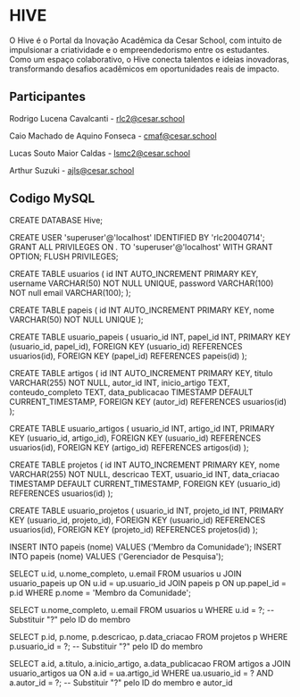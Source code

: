 # HIVE
O Hive é o Portal da Inovação Acadêmica da Cesar School, com intuito de impulsionar a criatividade e o empreendedorismo entre os estudantes. Como um espaço colaborativo, o Hive conecta talentos e ideias inovadoras, transformando desafios acadêmicos em oportunidades reais de impacto.

## Participantes

Rodrigo Lucena Cavalcanti - rlc2@cesar.school

Caio Machado de Aquino Fonseca - cmaf@cesar.school

Lucas Souto Maior Caldas - lsmc2@cesar.school

Arthur Suzuki - ajls@cesar.school

## Codigo MySQL

CREATE DATABASE Hive;

CREATE USER 'superuser'@'localhost' IDENTIFIED BY 'rlc20040714';
GRANT ALL PRIVILEGES ON *.* TO 'superuser'@'localhost' WITH GRANT OPTION;
FLUSH PRIVILEGES;


CREATE TABLE usuarios (
    id INT AUTO_INCREMENT PRIMARY KEY,
    username VARCHAR(50) NOT NULL UNIQUE,
    password VARCHAR(100) NOT null
    email VARCHAR(100);
);



CREATE TABLE papeis (
    id INT AUTO_INCREMENT PRIMARY KEY,
    nome VARCHAR(50) NOT NULL UNIQUE
);

CREATE TABLE usuario_papeis (
    usuario_id INT,
    papel_id INT,
    PRIMARY KEY (usuario_id, papel_id),
    FOREIGN KEY (usuario_id) REFERENCES usuarios(id),
    FOREIGN KEY (papel_id) REFERENCES papeis(id)
);

CREATE TABLE artigos (
    id INT AUTO_INCREMENT PRIMARY KEY,
    titulo VARCHAR(255) NOT NULL,
    autor_id INT,
    inicio_artigo TEXT,
    conteudo_completo TEXT,
    data_publicacao TIMESTAMP DEFAULT CURRENT_TIMESTAMP,
    FOREIGN KEY (autor_id) REFERENCES usuarios(id)
);

CREATE TABLE usuario_artigos (
    usuario_id INT,
    artigo_id INT,
    PRIMARY KEY (usuario_id, artigo_id),
    FOREIGN KEY (usuario_id) REFERENCES usuarios(id),
    FOREIGN KEY (artigo_id) REFERENCES artigos(id)
);

CREATE TABLE projetos (
    id INT AUTO_INCREMENT PRIMARY KEY,
    nome VARCHAR(255) NOT NULL,
    descricao TEXT,
    usuario_id INT,
    data_criacao TIMESTAMP DEFAULT CURRENT_TIMESTAMP,
    FOREIGN KEY (usuario_id) REFERENCES usuarios(id)
);

CREATE TABLE usuario_projetos (
    usuario_id INT,
    projeto_id INT,
    PRIMARY KEY (usuario_id, projeto_id),
    FOREIGN KEY (usuario_id) REFERENCES usuarios(id),
    FOREIGN KEY (projeto_id) REFERENCES projetos(id)
);

INSERT INTO papeis (nome) VALUES ('Membro da Comunidade');
INSERT INTO papeis (nome) VALUES ('Gerenciador de Pesquisa');

SELECT u.id, u.nome_completo, u.email
FROM usuarios u
JOIN usuario_papeis up ON u.id = up.usuario_id
JOIN papeis p ON up.papel_id = p.id
WHERE p.nome = 'Membro da Comunidade';

SELECT u.nome_completo, u.email
FROM usuarios u
WHERE u.id = ?;  -- Substituir "?" pelo ID do membro

SELECT p.id, p.nome, p.descricao, p.data_criacao
FROM projetos p
WHERE p.usuario_id = ?;  -- Substituir "?" pelo ID do membro

SELECT a.id, a.titulo, a.inicio_artigo, a.data_publicacao
FROM artigos a
JOIN usuario_artigos ua ON a.id = ua.artigo_id
WHERE ua.usuario_id = ? AND a.autor_id = ?;  -- Substituir "?" pelo ID do membro e autor_id
